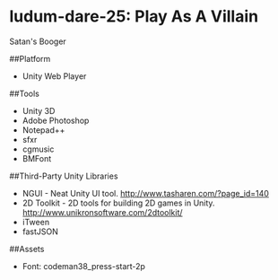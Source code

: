 ludum-dare-25: Play As A Villain
================================

Satan's Booger

##Platform
* Unity Web Player

##Tools
* Unity 3D
* Adobe Photoshop
* Notepad++
* sfxr
* cgmusic
* BMFont

##Third-Party Unity Libraries
* NGUI - Neat Unity UI tool.  <http://www.tasharen.com/?page_id=140>
* 2D Toolkit - 2D tools for building 2D games in Unity. <http://www.unikronsoftware.com/2dtoolkit/>
* iTween
* fastJSON

##Assets
* Font: codeman38_press-start-2p